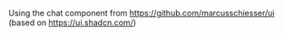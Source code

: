 <!--
SPDX-FileCopyrightText: 2024 Deutsche Telekom AG, LlamaIndex, Vercel, Inc.

SPDX-License-Identifier: MIT
-->

Using the chat component from https://github.com/marcusschiesser/ui (based on https://ui.shadcn.com/)
